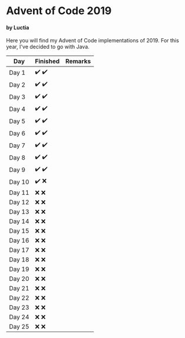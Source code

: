 # Advent of Code 2019
#### by Luctia

Here you will find my Advent of Code implementations of 2019. For this year, I've decided to go with Java.

| Day           | Finished                              | Remarks   |
| --------------|---------------------------------------| ----------|
| Day 1         | :heavy_check_mark: :heavy_check_mark: |           |
| Day 2         | :heavy_check_mark: :heavy_check_mark: |           |
| Day 3         | :heavy_check_mark: :heavy_check_mark: |           |
| Day 4         | :heavy_check_mark: :heavy_check_mark: |           |
| Day 5         | :heavy_check_mark: :heavy_check_mark: |           |
| Day 6         | :heavy_check_mark: :heavy_check_mark: |           |
| Day 7         | :heavy_check_mark: :heavy_check_mark: |           |
| Day 8         | :heavy_check_mark: :heavy_check_mark: |           |
| Day 9         | :heavy_check_mark: :heavy_check_mark: |           |
| Day 10        | :heavy_check_mark: :x:                |           |
| Day 11        | :x: :x:                               |           |
| Day 12        | :x: :x:                               |           |
| Day 13        | :x: :x:                               |           |
| Day 14        | :x: :x:                               |           |
| Day 15        | :x: :x:                               |           |
| Day 16        | :x: :x:                               |           |
| Day 17        | :x: :x:                               |           |
| Day 18        | :x: :x:                               |           |
| Day 19        | :x: :x:                               |           |
| Day 20        | :x: :x:                               |           |
| Day 21        | :x: :x:                               |           |
| Day 22        | :x: :x:                               |           |
| Day 23        | :x: :x:                               |           |
| Day 24        | :x: :x:                               |           |
| Day 25        | :x: :x:                               |           |